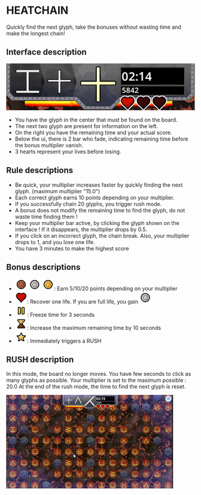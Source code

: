 # HEATCHAIN

Quickly find the next glyph, take the bonuses without wasting time and make the longest chain!

## Interface description

![ui](../img/ui.png)

* You have the glyph in the center that must be found on the board.
* The next two glyph are present for information on the left.
* On the right you have the remaining time and your actual score.
* Below the ui, there is 2 bar who fade, indicating remaining time before the bonus multiplier vanish.
* 3 hearts represent your lives before losing.

## Rule descriptions

* Be quick, your multiplier increases faster by quickly finding the next glyph. (maximum multiplier "15.0")
* Each correct glyph earns 10 points depending on your multiplier.
* If you successfully chain 20 glyphs, you trigger rush mode.
* A bonus does not modify the remaining time to find the glyph, do not waste time finding them !
* Keep your multiplier bar active, by clicking the glyph shown on the interface ! If it disappears, the multiplier drops by 0.5.
* If you click on an incorrect glyph, the chain break. Also, your multiplier drops to 1, and you lose one life.
* You have 3 minutes to make the highest score

## Bonus descriptions

* ![point_lvl1](../img/point_lvl1.png) ![point_lvl2](../img/point_lvl2.png) ![point_lvl3](../img/point_lvl3.png): Earn 5/10/20 points depending on your multiplier
* ![heart](../img/heart.png): Recover one life. If you are full life, you gain ![point_lvl2](../img/point_lvl2.png)
* ![freeze](../img/freeze.png): Freeze time for 3 seconds
* ![timeup](../img/timeup.png): Increase the maximum remaining time by 10 seconds
* ![chain_lvl3](../img/chain_lvl3.png): Immediately triggers a RUSH

## RUSH description

In this mode, the board no longer moves. You have few seconds to click as many glyphs as possible.
Your multiplier is set to the maximum possible : 20.0
At the end of the rush mode, the time to find the next glyph is reset.

![heatchain_rush](../img/heatchain_rush.gif)
